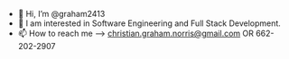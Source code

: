 - 👋 Hi, I’m @graham2413
- 👀 I am interested in Software Engineering and Full Stack Development.
- 📫 How to reach me --> christian.graham.norris@gmail.com OR 662-202-2907

<!---
graham2413/graham2413 is a ✨ special ✨ repository because its `README.md` (this file) appears on your GitHub profile.
You can click the Preview link to take a look at your changes.
--->
